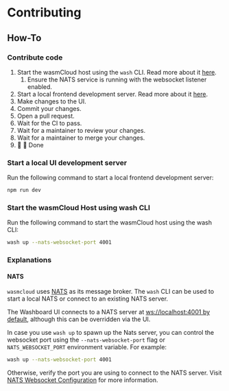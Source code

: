 # Contributing

## How-To

### Contribute code

1. Start the wasmCloud host using the `wash` CLI. Read more about it [here](#start-the-wasmcloud-host-using-wash-cli).
   1. Ensure the NATS service is running with the websocket listener enabled.
2. Start a local frontend development server. Read more about it [here](#start-a-local-ui-development-server).
3. Make changes to the UI.
4. Commit your changes.
5. Open a pull request.
6. Wait for the CI to pass.
7. Wait for a maintainer to review your changes.
8. Wait for a maintainer to merge your changes.
9. 🚀 🏁 Done

### Start a local UI development server

Run the following command to start a local frontend development server:

```bash
npm run dev
```

### Start the wasmCloud Host using wash CLI

Run the following command to start the wasmCloud host using the wash CLI:

```bash
wash up --nats-websocket-port 4001
```

### Explanations

#### NATS

`wasmcloud` uses [NATS](https://nats.io/) as its message broker. The `wash` CLI can be used to start a local NATS
or connect to an existing NATS server.

The Washboard UI connects to a NATS server at [ws://localhost:4001 by default][0], although this can be overridden via
the UI.

In case you use `wash up` to spawn up the Nats server, you can control the websocket port using the
`--nats-websocket-port` flag or `NATS_WEBSOCKET_PORT` environment variable. For example:

```bash
wash up --nats-websocket-port 4001
```

Otherwise, verify the port you are using to connect to the NATS server. Visit [NATS Websocket Configuration][1] for more
information.

[0]: https://github.com/wasmCloud/wasmCloud/blob/5fbc982aea164a738b9254952ca91b0a5fd3bb82/washboard-ui/src/lattice/lattice-service.ts#L70
[1]: https://docs.nats.io/running-a-nats-service/configuration/websocket/websocket_conf
